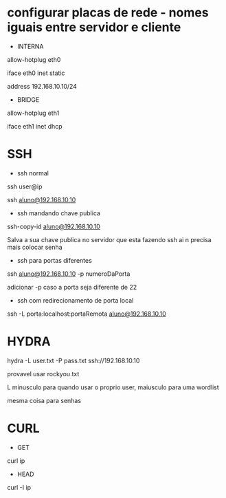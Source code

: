 # configurar placas de rede - nomes iguais entre servidor e cliente

- INTERNA

allow-hotplug eth0

iface eth0 inet static

address 192.168.10.10/24

- BRIDGE

allow-hotplug eth1

iface eth1 inet dhcp

# SSH

- ssh normal

ssh user@ip

ssh aluno@192.168.10.10

- ssh mandando chave publica
  
ssh-copy-id aluno@192.168.10.10

Salva a sua chave publica no servidor que esta fazendo ssh ai n precisa mais colocar senha

- ssh para portas diferentes

ssh aluno@192.168.10.10 -p numeroDaPorta

adicionar -p caso a porta seja diferente de 22

- ssh com redirecionamento de porta local

ssh -L porta:localhost:portaRemota aluno@192.168.10.10
  
# HYDRA

hydra -L user.txt -P pass.txt ssh://192.168.10.10

provavel usar rockyou.txt

L minusculo para quando usar o proprio user, maiusculo para uma wordlist

mesma coisa para senhas
  
# CURL

- GET 

curl ip

- HEAD

curl -I ip


